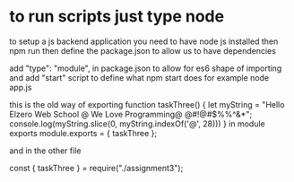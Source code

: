 # to run scripts just type node <name of script>

to setup a js backend application you need to have node js installed then npm run <name of script>
then define the package.json to allow us to have dependencies

add   "type": "module",
in package.json to allow for es6 shape of importing
and add "start" script to define what npm start does for example node app.js


this is the old way of exporting 
function taskThree() {
  let myString = "Hello Elzero Web School @ We Love Programming@ @#!@#$%%^&*";
  console.log(myString.slice(0, myString.indexOf('@', 28)))
}
in module exports
module.exports = { taskThree };

and in the other file

const { taskThree } = require("./assignment3");

